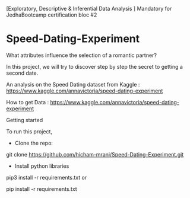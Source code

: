 [Exploratory, Descriptive & Inferential Data Analysis ] Mandatory for JedhaBootcamp certification bloc #2 




# Speed-Dating-Experiment
What attributes influence the selection of a romantic partner?

In this project, we will try to discover step by step the secret to getting a second date.

An analysis on the Speed Dating dataset from Kaggle : https://www.kaggle.com/annavictoria/speed-dating-experiment

How to get Data : https://www.kaggle.com/annavictoria/speed-dating-experiment


Getting started

To run this project,

- Clone the repo:

git clone https://github.com/hicham-mrani/Speed-Dating-Experiment.git

- Install python libraries

pip3 install -r requirements.txt
or

pip install -r requirements.txt
